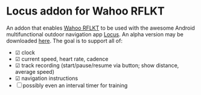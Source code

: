 # Locus addon for Wahoo RFLKT

An addon that enables [Wahoo RFLKT][rflkt] to be used with the awesome Android
 multifunctional outdoor navigation app [Locus][locus]. An alpha version may
 be downloaded [here][releases]. The goal is to support all of:

- ☑ clock
- ☑ current speed, heart rate, cadence
- ☑ track recording (start/pause/resume via button; show distance, average speed)
- ☑ navigation instructions
- ☐ possibly even an interval timer for training

[rflkt]: http://eu.wahoofitness.com/devices/rflkt.html
[locus]: http://www.locusmap.eu/
[releases]: https://github.com/liskin/locus-rflkt-addon/releases
